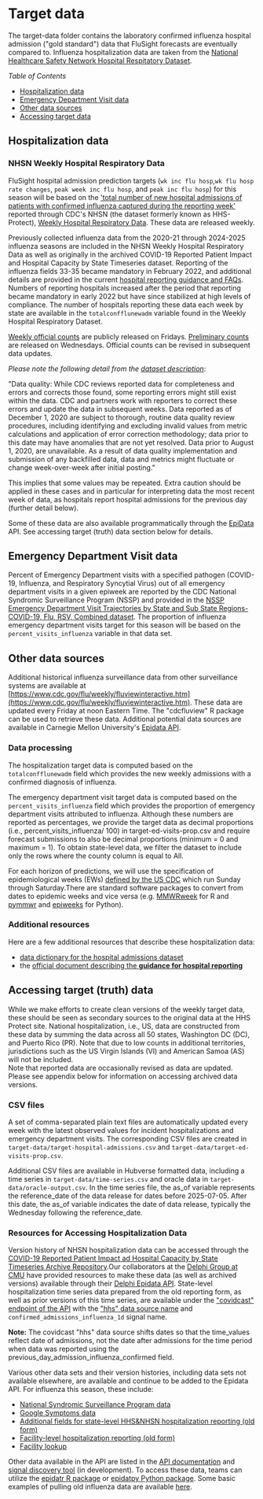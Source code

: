 # Target data 

The target-data folder contains the laboratory confirmed influenza hospital admission ("gold standard") data that FluSight forecasts are eventually compared to. Influenza hospitalization data are taken from the [National Healthcare Safety Network Hospital Respitatory Dataset](https://data.cdc.gov/Public-Health-Surveillance/Weekly-Hospital-Respiratory-Data-HRD-Metrics-by-Ju/mpgq-jmmr/about_data).

*Table of Contents*

-   [Hospitalization data](#hospitalization-data)
-   [Emergency Department Visit data](#ed-visit-data)
-   [Other data sources](#data-sources)
-   [Accessing target data](#accessing-target-data)


Hospitalization data
----------------------

### NHSN Weekly Hospital Respiratory Data

FluSight hospital admission prediction targets (`wk inc flu hosp`,`wk flu hosp rate changes`, `peak week inc flu hosp`, and `peak inc flu hosp`) for this season will be based on the ['total number of new hospital admissions of patients with confirmed influenza captured during the reporting week'](https://data.cdc.gov/Public-Health-Surveillance/Weekly-Hospital-Respiratory-Data-HRD-Metrics-by-Ju/mpgq-jmmr/about_data) reported through CDC's NHSN (the dataset formerly known as HHS-Protect), [Weekly Hospital Respiratory Data](https://data.cdc.gov/Public-Health-Surveillance/Weekly-Hospital-Respiratory-Data-HRD-Metrics-by-Ju/mpgq-jmmr/about_data).
These data are released weekly.

Previously collected influenza data from the 2020-21 through 2024-2025 influenza seasons are included in the NHSN Weekly Hospital Respiratory Data as well as originally in the archived COVID-19 Reported Patient Impact and Hospital Capacity by State Timeseries dataset. Reporting of the influenza fields 33-35 became mandatory in February 2022, and additional details are provided in the current [hospital reporting guidance and FAQs](https://www.cdc.gov/nhsn/psc/hospital-respiratory-reporting.html). Numbers of reporting hospitals increased after the period that reporting became mandatory in early 2022 but have since stabilized at high levels of compliance.  The number of hospitals reporting these data each week by state are available in the `totalconfflunewadm` variable found in the Weekly Hospital Respiratory Dataset.

[Weekly official counts](https://data.cdc.gov/Public-Health-Surveillance/Weekly-Hospital-Respiratory-Data-HRD-Metrics-by-Ju/ua7e-t2fy/about_data) are publicly released on Fridays. [Preliminary counts](https://data.cdc.gov/Public-Health-Surveillance/Weekly-Hospital-Respiratory-Data-HRD-Metrics-by-Ju/mpgq-jmmr/about_data) are released on Wednesdays. Official counts can be revised in subsequent data updates.


*Please note the following detail from the [dataset description](https://data.cdc.gov/Public-Health-Surveillance/Weekly-Hospital-Respiratory-Data-HRD-Metrics-by-Ju/ua7e-t2fy/about_data)*: 

"Data quality: While CDC reviews reported data for completeness and errors and corrects those found, some reporting errors might still exist within the data. CDC and partners work with reporters to correct these errors and update the data in subsequent weeks. Data reported as of December 1, 2020 are subject to thorough, routine data quality review procedures, including identifying and excluding invalid values from metric calculations and application of error correction methodology; data prior to this date may have anomalies that are not yet resolved. Data prior to August 1, 2020, are unavailable. As a result of data quality implementation and submission of any backfilled data, data and metrics might fluctuate or change week-over-week after initial posting."

This implies that some values may be repeated. Extra caution should be applied in these cases and in particular for interpreting data the most recent week of data, as hospitals report hospital admissions for the previous day (further detail below).


Some of these data are also available programmatically through the [EpiData](https://cmu-delphi.github.io/delphi-epidata/) API. See accessing target (truth) data section below for details.

Emergency Department Visit data
------------

Percent of Emergency Department visits with a specified pathogen (COVID-19, Influenza, and Respiratory Syncytial Virus) out of all emergency department visits in a given epiweek are reported by the CDC National Syndromic Surveillance Program (NSSP) and provided in the [NSSP Emergency Department Visit Trajectories by State and Sub State Regions- COVID-19, Flu, RSV, Combined dataset](https://data.cdc.gov/Public-Health-Surveillance/NSSP-Emergency-Department-Visit-Trajectories-by-St/rdmq-nq56/about_data). The proportion of influenza emergency department visits target for this season will be based on the `percent_visits_influenza` variable in that data set. 

Other data sources
------------ 

Additional historical influenza surveillance data from other surveillance systems are available at [https://www.cdc.gov/flu/weekly/fluviewinteractive.htm](https://www.cdc.gov/flu/weekly/fluviewinteractive.htm). These data are updated every Friday at noon Eastern Time. The "cdcfluview" R package can be used to retrieve these data. Additional potential data sources are available in Carnegie Mellon University's [Epidata API](https://delphi.cmu.edu/).


### Data processing

The hospitalization target data is computed based on the `totalconfflunewadm`
field which provides the new weekly admissions with a confirmed diagnosis of influenza.

The emergency department visit target data is computed based on the `percent_visits_influenza` field which provides the proportion of emergency department visits attributed to influenza. Although these numbers are reported as percentages, we provide the target data as decimal proportions (i.e., percent_visits_influenza/ 100) in target-ed-visits-prop.csv and require forecast submissions to also be decimal proportions (minimum = 0 and maximum = 1). To obtain state-level data, we filter the dataset to include only the rows where the county column is equal to All. 

For each horizon of predictions, we will use the specification of
epidemiological weeks (EWs) [defined by the US
CDC](https://ndc.services.cdc.gov/wp-content/uploads/MMWR_Week_overview.pdf) which
run Sunday through Saturday.There are standard software packages to convert from dates to epidemic weeks and vice versa (e.g. [MMWRweek](https://cran.r-project.org/web/packages/MMWRweek/) for R and [pymmwr](https://pypi.org/project/pymmwr/) and [epiweeks](https://pypi.org/project/epiweeks/) for Python).


### Additional resources

Here are a few additional resources that describe these hospitalization
data:

-   [data dictionary for the hospital admissions
    dataset](https://www.cdc.gov/nhsn/pdfs/pscmanual/Hospital-Respiratory-Data-Weekly-Template-Mapping.pdf)
-   the [official document describing the **guidance for hospital
    reporting**](https://www.cdc.gov/nhsn/pdfs/pscmanual/HRD-Protocol-Final.pdf)


Accessing target (truth) data
----------
While we make efforts to create clean versions of the weekly target data, these should be seen as secondary sources to the original data at the HHS Protect site. National hospitalization, i.e., US, data are constructed from these data by summing the data across all 50 states, Washington DC (DC), and Puerto Rico (PR). Note that due to low counts in additional territories, jurisdictions such as the US Virgin Islands (VI) and American Samoa (AS) will not be included.       
Note that reported data are occasionally revised as data are updated. Please see appendix below for information on accessing archived data versions.


### CSV files
A set of comma-separated plain text files are automatically updated every week with the latest observed values for incident hospitalizations and emergency department visits. The corresponding CSV files are created in `target-data/target-hospital-admissions.csv` and `target-data/target-ed-visits-prop.csv`. 

Additional CSV files are available in Hubverse formatted data, including a time series in `target-data/time-series.csv` and oracle data in `target-data/oracle-output.csv`. In the time series file, the as_of variable represents the reference_date of the data release for dates before 2025-07-05. After this date, the as_of variable indicates the date of data release, typically the Wednesday following the reference_date.

### Resources for Accessing Hospitalization Data

Version history of NHSN hospitalization data can be accessed through the [COVID-19 Reported Patient Impact ad Hospital Capacity by State Timeseries Archive Repository](https://healthdata.gov/dataset/COVID-19-Reported-Patient-Impact-and-Hospital-Capa/qqte-vkut/about_data).Our collaborators at the [Delphi Group at
CMU](https://delphi.cmu.edu/) have provided resources to make these data (as well as archived versions) available through their [Delphi Epidata
API](https://cmu-delphi.github.io/delphi-epidata/). State-level hospitalization time series data prepared from the old reporting form, as well as prior versions of this time series, are available under the ["covidcast" endpoint of the API](https://cmu-delphi.github.io/delphi-epidata/api/covidcast.html) with the ["hhs" data source name](https://cmu-delphi.github.io/delphi-epidata/api/covidcast-signals/hhs.html) and `confirmed_admissions_influenza_1d` signal name.

**Note:** The covidcast "hhs" data source shifts dates so that the time_values reflect date of admissions, not the date after admissions for the time period when data was reported using the previous_day_admission_influenza_confirmed field.

Various other data sets and their version histories, including data sets not available elsewhere, are available and continue to be added to the Epidata API.  For influenza this season, these include:

- [National Syndromic Surveillance Program data](https://cmu-delphi.github.io/delphi-epidata/api/covidcast-signals/nssp.html)
- [Google Symptoms data](https://cmu-delphi.github.io/delphi-epidata/api/covidcast-signals/google-symptoms.html)
- [Additional fields for state-level HHS&NHSN hospitalization reporting (old form)](https://cmu-delphi.github.io/delphi-epidata/api/covid_hosp.html) 
- [Facility-level hospitalization reporting (old form)](https://cmu-delphi.github.io/delphi-epidata/api/covid_hosp_facility.html) 
- [Facility lookup](https://cmu-delphi.github.io/delphi-epidata/api/covid_hosp_facility_lookup.html)

Other data available in the API are listed in the [API documentation](https://cmu-delphi.github.io/delphi-epidata/) and [signal discovery tool](https://delphi.cmu.edu/signals/) (in development). To access these data, teams can utilize the [epidatr R package](https://cmu-delphi.github.io/epidatr/) or [epidatpy Python package](https://cmu-delphi.github.io/epidatpy/). Some basic examples of pulling old influenza data are available [here](https://github.com/cmu-delphi/flusight-helper-snippets).

